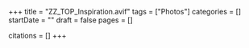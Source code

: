+++
title = "ZZ_TOP_Inspiration.avif"
tags = ["Photos"]
categories = []
startDate = ""
draft = false
pages = []

citations = []
+++
